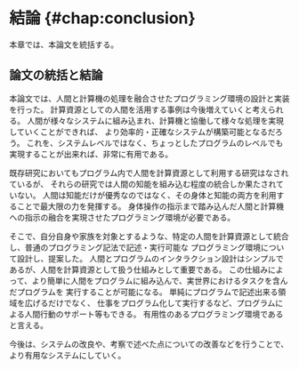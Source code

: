 # 結論 {#chap:conclusion}

本章では、本論文を統括する。

## 論文の統括と結論

本論文では、人間と計算機の処理を融合させたプログラミング環境の設計と実装を行った。
計算資源としての人間を活用する事例は今後増えていくと考えられる。
人間が様々なシステムに組み込まれ、計算機と協働して様々な処理を実現していくことができれば、
より効率的・正確なシステムが構築可能となるだろう。
これを、システムレベルではなく、ちょっとしたプログラムのレベルでも実現することが出来れば、非常に有用である。

既存研究においてもプログラム内で人間を計算資源として利用する研究はなされているが、
それらの研究では人間の知能を組み込む程度の統合しか果たされていない。
人間は知能だけが優秀なのではなく、その身体と知能の両方を利用することで最大限の力を発揮する。
身体操作の指示まで踏み込んだ人間と計算機への指示の融合を実現させたプログラミング環境が必要である。

そこで、自分自身や家族を対象とするような、特定の人間を計算資源として統合し、普通のプログラミング記法で記述・実行可能な
プログラミング環境について設計し、提案した。
人間とプログラムのインタラクション設計はシンプルであるが、人間を計算資源として扱う仕組みとして重要である。
この仕組みによって、より簡単に人間をプログラムに組み込んで、実世界におけるタスクを含んだプログラムを
実行することが可能になる。
単純にプログラムで記述出来る領域を広げるだけでなく、
仕事をプログラム化して実行するなど、プログラムによる人間行動のサポート等もできる。
有用性のあるプログラミング環境であると言える。

今後は、システムの改良や、考察で述べた点についての改善などを行うことで、
より有用なシステムにしていく。
